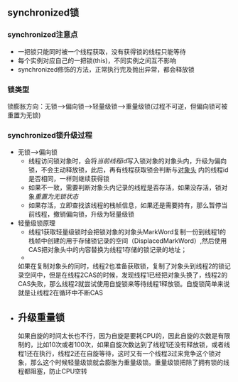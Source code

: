 ## synchronized锁

### synchronized注意点

- 一把锁只能同时被一个线程获取，没有获得锁的线程只能等待
- 每个实例对应自己的一把锁(this)，不同实例之间互不影响
- synchronized修饰的方法，正常执行完及抛出异常，都会释放锁

### 锁类型

锁膨胀方向：无锁-->偏向锁-->轻量级锁-->重量级锁(过程不可逆，但偏向锁可被重置为无锁)

### synchronized锁升级过程

- 无锁-->偏向锁
    - 线程访问锁对象时，会将*当前线程id*写入锁对象的对象头内，升级为偏向锁，不会主动释放锁，此后，再有线程获取锁会判断与[对象头](../深入理解JVM-jdk1.7/HotSpot虚拟机对象探秘.md)
      内的线程id是否相同，一样则继续获得锁
    - 如果不一致，需要判断对象头内记录的线程是否存活，如果没存活，锁对象*重置为无锁状态*
    - 如果存活，立即查找该线程的栈帧信息，如果还是需要持有，那么暂停当前线程，撤销偏向锁，升级为轻量级锁
- 轻量级锁原理
    - 线程1获取轻量级锁时会把锁对象的对象头MarkWord复制一份到线程1的栈帧中创建的用于存储锁记录的空间（DisplacedMarkWord）,然后使用CAS把对象头中的内容替换为线程1存储的锁记录的地址；
    -
    如果在复制对象头的同时，线程2也准备获取锁，复制了对象头到线程2的锁记录空间中，但是在线程2CAS的时候，发现线程1已经把对象头换了，线程2的CAS失败，那么线程2就尝试使用自旋锁来等待线程1释放锁。自旋锁简单来说就是让线程2在循环中不断CAS
- 升级重量锁
    -
    如果自旋的时间太长也不行，因为自旋是要耗CPU的，因此自旋的次数是有限制的，比如10次或者100次，如果自旋次数达到了线程1还没有释放锁，或者线程1还在执行，线程2还在自旋等待，这时又有一个线程3过来竞争这个锁对象，那么这个时候轻量级锁就会膨胀为重量级锁。重量级锁把除了拥有锁的线程都阻塞，防止CPU空转